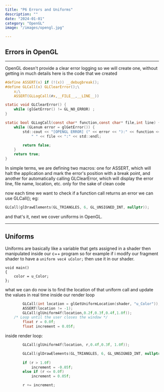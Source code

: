 ```yaml
---
title: "P6 Errors and Uniforms"
description: ""
date: "2024-01-01"
category: "OpenGL"
image: "/images/opengl.jpg"

---
```


## Errors in OpenGL

------------

OpenGL doesn't provide a clear error logging so we will create one, without getting in much details here is the code that we created

```c
#define ASSERT(x) if (!(x)) __debugbreak();
#define GLCall(x) GLClearError();\
    x;\
    ASSERT(GLLogCall(#x,__FILE__,__LINE__))

static void GLClearError() {
    while (glGetError() != GL_NO_ERROR) ;
}

static bool GLLogCall(const char* function,const char* file,int line) {
    while (GLenum error = glGetError()) {
        std::cout << "[OPENGL ERROR] (" << error << "):" << function <<
            " " << file << ":" << std::endl;

        return false;
    }
    return true;
}
```
In simple terms, we are defining two macros: one for ASSERT, which will halt the application and mark the error's position with a break point, and another for automatically calling GLClearError, which will display the error line, file name, location, etc. only for the sake of clean code

now each time we want to check if a function call returns an error we can use GLCall(); eg: 

```c
GLCall(glDrawElements(GL_TRIANGLES, 6, GL_UNSIGNED_INT, nullptr));
```

and that's it, next we cover uniforms in OpenGL.

----

## Uniforms

Uniforms are basically like a variable that gets assigned in a shader then manipulated inside our c++ program so for example if i modify our fragment shader to have a 
`uniform vec4 uColor;` then use it in our shader.
```
void main()
{
	color = u_Color;
};
```
what we can do now is to find the location of that uniform call and update the values in real time inside our render loop 
```c
        GLCall(int location = glGetUniformLocation(shader, "u_Color"));
        ASSERT(location != -1);
        GLCall(glUniform4f(location,0.2f,0.3f,0.4f,1.0f));
    /* Loop until the user closes the window */
        float r = 0.0f;
        float increment = 0.05f;
```


inside render loop:

```c
        GLCall(glUniform4f(location, r,0.4f,0.3f, 1.0f));

        GLCall(glDrawElements(GL_TRIANGLES, 6, GL_UNSIGNED_INT, nullptr));
        
        if (r > 1.0f)
            increment = -0.05f;
        else if (r <= 0.0f)
            increment = 0.05f;

        r += increment;
```
